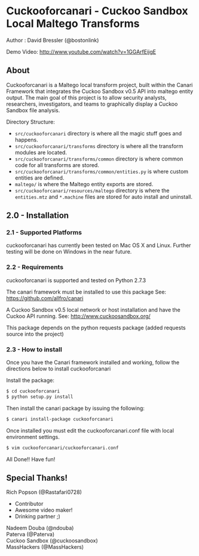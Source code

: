 # Cuckooforcanari - Cuckoo Sandbox Local Maltego Transforms

Author : David Bressler (@bostonlink)

Demo Video: http://www.youtube.com/watch?v=1GGArfEijgE

## About

Cuckooforcanari is a Maltego local transform project, built within the Canari Framework that integrates the Cuckoo Sandbox v0.5 API into maltego entity output.  The main goal of this project is to allow security analysts, researchers, investigators, and teams to graphically display a Cuckoo Sandbox file analysis. 

Directory Structure:

* `src/cuckooforcanari` directory is where all the magic stuff goes and happens.
* `src/cuckooforcanari/transforms` directory is where all the transform modules are located.
* `src/cuckooforcanari/transforms/common` directory is where common code for all transforms are stored.
* `src/cuckooforcanari/transforms/common/entities.py` is where custom entities are defined.
* `maltego/` is where the Maltego entity exports are stored.
* `src/cuckooforcanari/resources/maltego` directory is where the `entities.mtz` and `*.machine` files are stored for auto install and uninstall.

## 2.0 - Installation

### 2.1 - Supported Platforms
cuckooforcanari has currently been tested on Mac OS X and Linux.
Further testing will be done on Windows in the near future.

### 2.2 - Requirements
cuckooforcanari is supported and tested on Python 2.7.3

The canari framework must be installed to use this package
See: https://github.com/allfro/canari

A Cuckoo Sandbox v0.5 local network or host installation and have the Cuckoo API running.
See: http://www.cuckoosandbox.org/

This package depends on the python requests package (added requests source into the project)

### 2.3 - How to install
Once you have the Canari framework installed and working, follow the directions below to install cuckooforcanari

Install the package:

```bash
$ cd cuckooforcanari
$ python setup.py install
```
Then install the canari package by issuing the following:

```bash
$ canari install-package cuckooforcanari
```
Once installed you must edit the cuckooforcanari.conf file with local environment settings.

```bash
$ vim cuckooforcanari/cuckooforcanari.conf
```
All Done!!  Have fun!

## Special Thanks!

Rich Popson (@Rastafari0728)
* Contributor
* Awesome video maker!
* Drinking partner ;)

Nadeem Douba (@ndouba)<br/>
Paterva (@Paterva)<br/>
Cuckoo Sandbox (@cuckoosandbox)<br/>
MassHackers (@MassHackers)<br/>
